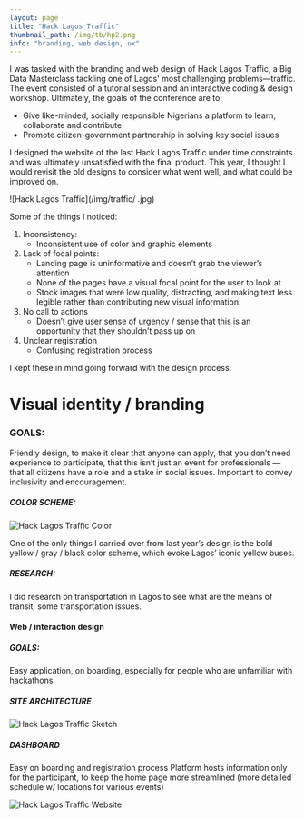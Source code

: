 ```yaml
---
layout: page
title: "Hack Lagos Traffic"
thumbnail_path: /img/tb/hp2.png
info: "branding, web design, ux" 
---
```


I was tasked with the branding and web design of Hack Lagos Traffic, a Big Data Masterclass tackling one of Lagos' most challenging problems—traffic. The event consisted of a tutorial session and an interactive coding & design workshop. Ultimately, the goals of the conference are to: 
* Give like-minded, socially responsible Nigerians a platform to learn, collaborate and contribute
* Promote citizen-government partnership in solving key social issues

I designed the website of the last Hack Lagos Traffic under time constraints and was ultimately unsatisfied with the final product. This year, I thought I would revisit the old designs to consider what went well, and what could be improved on.

![Hack Lagos Traffic](/img/traffic/     .jpg)

Some of the things I noticed:
1. Inconsistency:
	* Inconsistent use of color and graphic elements 
2. Lack of focal points:
	* Landing page is uninformative and doesn’t grab the viewer’s attention 
	* None of the pages have a visual focal point for the user to look at 
	* Stock images that were low quality, distracting, and making text less legible rather than contributing new visual information. 
3. No call to actions
	* Doesn’t give user sense of urgency / sense that this is an opportunity that they shouldn’t pass up on 
4. Unclear registration
	* Confusing registration process 

I kept these in mind going forward with the design process. 



# Visual identity / branding 

### GOALS: 
Friendly design, to make it clear that anyone can apply, that you don’t need experience to participate, that this isn’t just an event for professionals — that all citizens have a role and a stake in social issues. Important to convey inclusivity and encouragement. 

##### COLOR SCHEME: 

![Hack Lagos Traffic Color](/img/traffic/color-scheme.jpg)

One of the only things I carried over from last year’s design is the bold yellow / gray / black color scheme, which evoke Lagos’ iconic yellow buses.

##### RESEARCH: 
I did research on transportation in Lagos to see what are the means of transit, some transportation issues. 



#### Web / interaction design 

##### GOALS: 
Easy application, on boarding, especially for people who are unfamiliar with hackathons 

##### SITE ARCHITECTURE
![Hack Lagos Traffic Sketch](/img/traffic/site-architecture.jpg)


##### DASHBOARD
Easy on boarding and registration process
Platform hosts information only for the participant, to keep the home page more streamlined (more detailed schedule w/ locations for various events) 


![Hack Lagos Traffic Website](/img/traffic/website.jpg)
